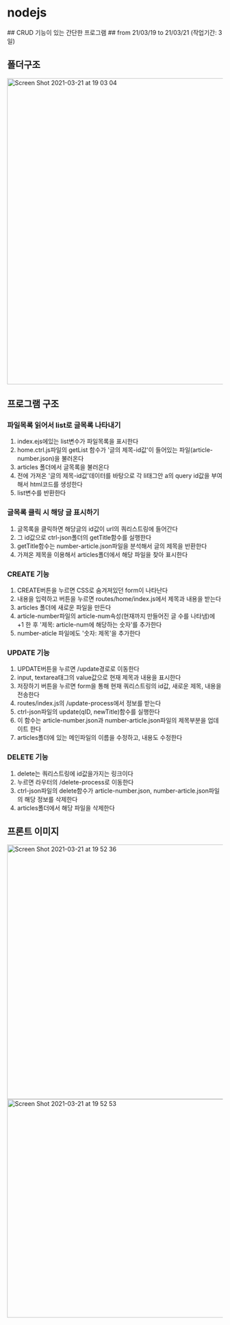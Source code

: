 <h1> nodejs </h1>
## CRUD 기능이 있는 간단한 프로그램
## from 21/03/19 to 21/03/21 (작업기간: 3일)

## 폴더구조
<img width="713" alt="Screen Shot 2021-03-21 at 19 03 04" src="https://user-images.githubusercontent.com/66362967/111900873-41d32f80-8a78-11eb-9bac-91e82fd0a099.png">

## 프로그램 구조
### 파일목록 읽어서 list로 글목록 나타내기
<ol>
  <li>index.ejs에있는 list변수가 파일목록을 표시한다
  <li>home.ctrl.js파일의 getList 함수가 '글의 제목-id값'이 들어있는 파일(article-number.json)을 불러온다</li>
  <li>articles 폴더에서 글목록을 불러온다</li>
  <li>전에 가져온 '글의 제목-id값'데이터를 바탕으로 각 li태그안 a의 query id값을 부여해서 html코드를 생성한다</li>
  <li>list변수를 반환한다</li>
</ol>

### 글목록 클릭 시 해당 글 표시하기
<ol>
  <li>글목록을 클릭하면 해당글의 id값이 url의 쿼리스트링에 들어간다</li>
  <li>그 id값으로 ctrl-json폴더의 getTitle함수를 실행한다</li>
  <li>getTitle함수는 number-article.json파일을 분석해서 글의 제목을 반환한다</li>
  <li>가져온 제목을 이용해서 articles폴더에서 해당 파일을 찾아 표시한다</li>
</ol>

### CREATE 기능
<ol>
  <li>CREATE버튼을 누르면 CSS로 숨겨져있던 form이 나타난다</li>
  <li>내용을 입력하고 버튼을 누르면 routes/home/index.js에서 제목과 내용을 받는다</li>
  <li>articles 폴더에 새로운 파일을 만든다</li>
  <li>article-number파일의 article-num속성(현재까지 만들어진 글 수를 나타냄)에 +1 한 후 '제목: article-num에 해당하는 숫자'를 추가한다</li>
  <li>number-aticle 파일에도 '숫자: 제목'을 추가한다</li>
</ol>

### UPDATE 기능
<ol>
  <li>UPDATE버튼을 누르면 /update경로로 이동한다</li>
  <li>input, textarea태그의 value값으로 현재 제목과 내용을 표시한다</li>
  <li>저장하기 버튼을 누르면 form을 통해 현재 쿼리스트링의 id값, 새로운 제목, 내용을 전송한다</li>
  <li>routes/index.js의 /update-process에서 정보를 받는다</li>
  <li>ctrl-json파일의 update(qID, newTitle)함수를 실행한다</li>
  <li>이 함수는 article-number.json과 number-article.json파일의 제목부분을 업데이트 한다</li>
  <li>articles폴더에 있는 메인파일의 이름을 수정하고, 내용도 수정한다</li>
</ol>

### DELETE 기능
<ol>
  <li>delete는 쿼리스트링에 id값을가지는 링크이다</li>
  <li>누르면 라우터의 /delete-process로 이동한다</li>
  <li>ctrl-json파일의 delete함수가 article-number.json, number-article.json파일의 해당 정보를 삭제한다</li>
  <li>articles폴더에서 해당 파일을 삭제한다</li>
</ol>

## 프론트 이미지
<img width="593" alt="Screen Shot 2021-03-21 at 19 52 36" src="https://user-images.githubusercontent.com/66362967/111902112-199aff00-8a7f-11eb-9f66-d369b31144c5.png">
<img width="509" alt="Screen Shot 2021-03-21 at 19 52 53" src="https://user-images.githubusercontent.com/66362967/111902113-1acc2c00-8a7f-11eb-895a-ab58c442e5ba.png">

